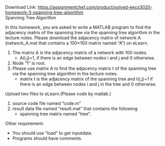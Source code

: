Download Link: https://assignmentchef.com/product/solved-eecs3020-homework-3-spanning-tree-algorithm
<br>
Spanning Tree Algorithm

In this homework, you are asked to write a MATLAB program to find the adjacency matrix of the spanning tree via the spanning tree algorithm in the lecture notes. Please download the adjacency matrix of network A (network_A.mat that contains a 100×100 matrix named “A”) on eLearn.

<ol>

 <li>The matrix A is the adjacency matrix of a network with 100 nodes.

  <ul>

   <li>A(i,j)=1, if there is an edge between nodes i and j and 0 otherwise.</li>

  </ul></li>

 <li>Node “1” is root.</li>

 <li>Please use matrix A to find the adjacency matrix t of the spanning tree via the spanning tree algorithm in the lecture notes.

  <ul>

   <li>matrix t is the adjacency matrix of the spanning tree and t(i,j)=1 if there is an edge between nodes i and j in the tree and 0 otherwise.</li>

  </ul></li>

</ol>







Upload two files to eLearn.(Please code by matlab.)

<ol>

 <li>source code file named “code.m”</li>

 <li>result data file named “result.mat” that contains the following

  <ul>

   <li>spanning tree matrix named “tree”.</li>

  </ul></li>

</ol>

Other requirement:

<ul>

 <li>You should use “load” to get inputdata.</li>

 <li>Programs should have comments.</li>

</ul>








